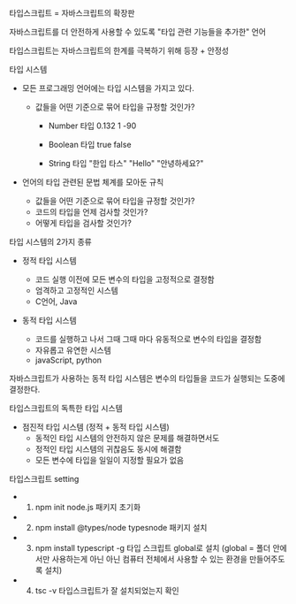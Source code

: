 타입스크립트 = 자바스크립트의 확장판

자바스크립트를 더 안전하게 사용할 수 있도록 "타입 관련 기능들을 추가한" 언어

타입스크립트는 자바스크립트의 한계를 극복하기 위해 등장 + 안정성

타입 시스템

- 모든 프로그래밍 언어에는 타입 시스템을 가지고 있다.

  - 값들을 어떤 기준으로 묶어 타입을 규정할 것인가?

    - Number 타입
      0.132
      1
      -90

    - Boolean 타입
      true
      false

    - String 타입
      "한입 타스"
      "Hello"
      "안녕하세요?"

- 언어의 타입 관련된 문법 체계를 모아둔 규칙
  - 값들을 어떤 기준으로 묶어 타입을 규정할 것인가?
  - 코드의 타입을 언제 검사할 것인가?
  - 어떻게 타입을 검사할 것인가?

타입 시스템의 2가지 종류

- 정적 타입 시스템

  - 코드 실행 이전에 모든 변수의 타입을 고정적으로 결정함
  - 엄격하고 고정적인 시스템
  - C언어, Java

- 동적 타입 시스템
  - 코드를 실행하고 나서 그때 그때 마다 유동적으로 변수의 타입을 결정함
  - 자유롭고 유연한 시스템
  - javaScript, python

자바스크립트가 사용하는 동적 타입 시스템은 변수의 타입들을 코드가 실행되는 도중에 결정한다.

타입스크립트의 독특한 타입 시스템

- 점진적 타입 시스템 (정적 + 동적 타입 시스템)
  - 동적인 타입 시스템의 안전하지 않은 문제를 해결하면서도
  - 정적인 타입 시스템의 귀찮음도 동시에 해결함
  - 모든 변수에 타입을 일일이 지정할 필요가 없음

타입스크립트 setting

- 1. npm init node.js 패키지 초기화
- 2. npm install @types/node typesnode 패키지 설치
- 3. npm install typescript -g 타입 스크립트 global로 설치
     (global = 폴더 안에서만 사용하는게 아닌 아닌 컴퓨터 전체에서 사용할 수 있는 환경을 만들어주도록 설치)
- 4. tsc -v 타입스크립트가 잘 설치되었는지 확인
